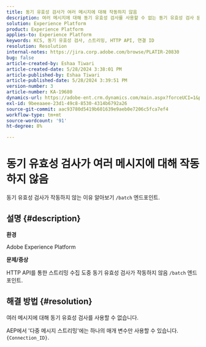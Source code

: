 ```yaml
---
title: 동기 유효성 검사가 여러 메시지에 대해 작동하지 않음
description: 여러 메시지에 대해 동기 유효성 검사를 사용할 수 없는 동기 유효성 검사 문제를 해결하는 방법을 알아봅니다.
solution: Experience Platform
product: Experience Platform
applies-to: Experience Platform
keywords: KCS, 동기 유효성 검사, 스트리밍, HTTP API, 연결 ID
resolution: Resolution
internal-notes: https://jira.corp.adobe.com/browse/PLATIR-20830
bug: false
article-created-by: Eshaa Tiwari
article-created-date: 5/28/2024 3:38:01 PM
article-published-by: Eshaa Tiwari
article-published-date: 5/28/2024 3:39:51 PM
version-number: 3
article-number: KA-19680
dynamics-url: https://adobe-ent.crm.dynamics.com/main.aspx?forceUCI=1&pagetype=entityrecord&etn=knowledgearticle&id=7d764741-081d-ef11-840b-6045bd026dc7
exl-id: 9beeaaee-23d1-49c8-8530-4314b6792a26
source-git-commit: aac93780d5419b601639e9aeb0e7206c5fca7ef4
workflow-type: tm+mt
source-wordcount: '91'
ht-degree: 8%

---
```


# 동기 유효성 검사가 여러 메시지에 대해 작동하지 않음


동기 유효성 검사가 작동하지 않는 이유 알아보기 `/batch` 엔드포인트.

## 설명 {#description}


<b>환경</b>

Adobe Experience Platform

<b>문제/증상</b>

HTTP API를 통한 스트리밍 수집 도중 동기 유효성 검사가 작동하지 않음 `/batch` 엔드포인트.


## 해결 방법 {#resolution}


여러 메시지에 대해 동기 유효성 검사를 사용할 수 없습니다.

AEP에서 &#39;다중 메시지 스트리밍&#39;에는 하나의 매개 변수만 사용할 수 있습니다. `{Connection_ID}`.
